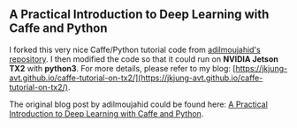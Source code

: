 ## A Practical Introduction to Deep Learning with Caffe and Python

I forked this very nice Caffe/Python tutorial code from [adilmoujahid's repository](https://github.com/adilmoujahid/deeplearning-cats-dogs-tutorial). I then modified the code so that it could run on **NVIDIA Jetson TX2** with **python3**. For more details, please refer to my blog: [https://jkjung-avt.github.io/caffe-tutorial-on-tx2/](https://jkjung-avt.github.io/caffe-tutorial-on-tx2/).

The original blog post by adilmoujahid could be found here: [A Practical Introduction to Deep Learning with Caffe and Python](http://adilmoujahid.com/posts/2016/06/introduction-deep-learning-python-caffe/).
